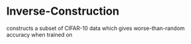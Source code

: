 # Inverse-Construction
constructs a subset of CIFAR-10 data which gives worse-than-random accuracy when trained on
